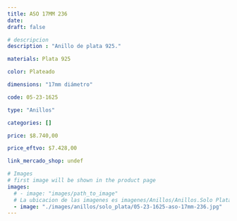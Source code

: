 ```yaml
---
title: ASO 17MM 236
date: 
draft: false

# descripcion
description : "Anillo de plata 925."

materials: Plata 925

color: Plateado

dimensions: "17mm diámetro"

code: 05-23-1625

type: "Anillos"

categories: []

price: $8.740,00

price_eftvo: $7.428,00

link_mercado_shop: undef

# Images
# first image will be shown in the product page
images:
  # - image: "images/path_to_image"
  # La ubicacion de las imagenes es imagenes/Anillos/Anillos.Solo Plata/05-23-1625-aso-17mm-236
  - image: "./images/anillos/solo_plata/05-23-1625-aso-17mm-236.jpg"
---
```

